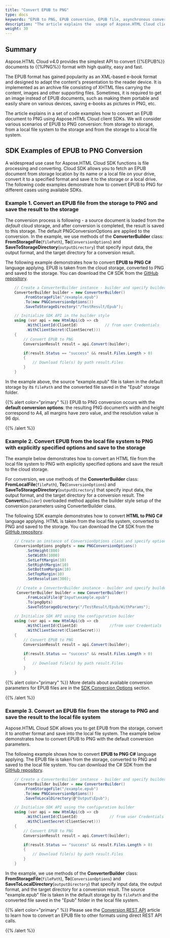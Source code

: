 ```yaml
---
title: "Convert EPUB to PNG"
type: docs
keywords: "EPUB to PNG, EPUB conversion, EPUB file, asynchronous conversion, conversion SDK, convert EPUB to PNG, SDK, SDK examples, Python, Ruby, PHP, Java, .Net, C#, Android, Swift, Node.js"
description: "The article explains the  usage of Aspose.HTML Cloud client SDKs to convert EPUB to PNG by a set of examples. SDKs are available in PHP, Python, Ruby, Android, Swift, C#, Java, C++, Node.js and more."
weight: 30
---
```




## **Summary**

Aspose.HTML Cloud v4.0 provides the simplest API to convert  {{%EPUB%}} documents to {{%PNG%}} format with high quality, easy and fast. 

The EPUB format has gained popularity as an XML-based e-book format and designed to adapt the content's presentation to the reader device. It is implemented as an archive file consisting of XHTML files carrying the content, images and other supporting files. Sometimes, it is required to get an image instead of EPUB documents, such as making them portable and easily share on various devices, saving e-books as pictures in PNG, etc.

The article explains in a set of code examples how to convert an EPUB document to PNG using Aspose.HTML Cloud client SDKs. We will consider various scenarios of EPUB to PNG conversion: from storage to storage, from a local file system to the storage and from the storage to a local file system.

## **SDK Examples of EPUB to PNG Conversion**

A widespread use case for Aspose.HTML Cloud SDK functions is file processing and converting.  Cloud SDK allows you to fetch an EPUB document from storage location by its name or a local file on your drive, convert it to a specified format and save it to the storage or a local drive. The following code examples demonstrate how to convert EPUB to PNG for different cases using available SDKs.

### **Example 1.**  Convert an EPUB file from the storage to PNG and save the result to the storage

The conversion process is following - a source document is loaded from the *default* cloud storage, and after conversion is completed, the result is saved to this storage. The default PNGConversionOptions are applied to the conversion. In the example, we use methods of the **ConverterBuilder** class: **FromStorageFile**(`filePath`), **To**(`ConversionOptions`) and **SaveToStorageDirectory**(`outputDirectory`) that specify input data, the output format, and the target directory for a conversion result.

The following example demonstrates how to convert **EPUB to PNG C#** language applying. EPUB is taken from the cloud storage, converted to PNG and saved to the storage. You can download the C# SDK from the [GitHub repository](https://github.com/aspose-html-cloud/aspose-html-cloud-dotnet).

```c#
    // Create a ConverterBuilder instance - builder and specify builder methods	
    ConverterBuilder builder = new ConverterBuilder()
        .FromStorageFile("/example.epub")
        .To(new PNGConversionOptions())
        .SaveToStorageDirectory("/TestResult/Epub");

    // Initialize SDK API in the builder style
	using (var api = new HtmlApi(cb => cb
         .WithClientId(ClientId)            // from user Сredentials
         .WithClientSecret(ClientSecret)))
    {
        // Convert EPUB to PNG
	    ConversionResult result = api.Convert(builder);

        if(result.Status == "success" && result.Files.Length > 0)
        {
            // Download file(s) by path result.Files 
        }        
    }
```

In the example above, the source "example.epub" file is taken in the default storage by its `filePath` and the converted file saved in the "Epub" storage folder.

{{% alert color="primary" %}} 
EPUB to PNG conversion occurs with the **default conversion options**: the resulting PNG document’s width and height correspond to A4, all margins have zero value, and the resolution value is 96 dpi.

{{% /alert %}} 



### **Example 2.** Convert EPUB from the local file system to PNG with explicitly specified options and save to the storage

The example below demonstrates how to convert an HTML file from the local file system to PNG with explicitly specified options and save the result to the cloud storage.

 For conversion, we use methods of the **ConverterBuilder** class: **FromLocalFile**(`filePath`), **To**(`ConversionOptions`) and **SaveToStorageDirectory**(`outputDirectory`) that specify input data, the output format, and the target directory for a conversion result. The **Convert**(`builder`) overloaded method applies the builder style setup of the conversion parameters using ConverterBuilder class.

The following SDK example demonstrates how to convert **HTML to PNG C#** language applying. HTML is taken from the local file system, converted to PNG and saved to the storage. You can download the C# SDK from the [GitHub repository](https://github.com/aspose-html-cloud/aspose-html-cloud-dotnet).

```c#
    // Create an instance of ConversionOptions class and specify options for EPUB to PNG conversion	
	ConversionOptions pngOpts = new PNGConversionOptions()
         .SetHeight(800)
         .SetWidth(1000)
         .SetLeftMargin(10)
         .SetRightMargin(10)
         .SetBottomMargin(10)
         .SetTopMargin(10)
         .SetResolution(300);

     // Create a ConverterBuilder instance - builder and specify builder methods
     ConverterBuilder builder = new ConverterBuilder()
         .FromLocalFile(@"Input\example.epub")
         .To(pngOpts)
         .SaveToStorageDirectory("/TestResult/Epub/WithParams");
    	 
    // Initialize SDK API using the configuration builder
    using (var api = new HtmlApi(cb => cb
         .WithClientId(ClientId)              //from user Сredentials
         .WithClientSecret(ClientSecret)))
    {
        // Convert EPUB to PNG
        ConversionResult result = api.Convert(builder);
    
        if(result.Status == "success" && result.Files.Length > 0)
        {
            // Download file(s) by path result.Files 
        }    
    }
```

{{% alert color="primary" %}} 
More details about available conversion parameters for EPUB files are in the [SDK Conversion Options](/html/conversion-api/sdk-conversion-options/) section.

{{% /alert %}} 

### **Example 3.** Convert an EPUB file from the storage to PNG and save the result to the local file system

Aspose.HTML Cloud SDK allows you to get EPUB from the storage, convert it to another format and save into the local file system. The example below demonstrates how to convert EPUB to PNG with the default conversion parameters.

The following example shows how to convert **EPUB to PNG C#** language applying. The EPUB file is taken from the storage, converted to PNG and saved to the local file system. You can download the C# SDK from the [GitHub repository](https://github.com/aspose-html-cloud/aspose-html-cloud-dotnet).

```c#
    // Create a ConverterBuilder instance - builder and specify builder methods
	ConverterBuilder builder = new ConverterBuilder()
        .FromStorageFile("/example.epub")
        .To(new PNGConversionOptions())
        .SaveToLocalDirectory(@"Output\Epub");

    // Initialize SDK API using the configuration builder
	using (var api = new HtmlApi(cb => cb
         .WithClientId(ClientId)              // from user Сredentials          
         .WithClientSecret(ClientSecret)))
    {
        // Convert EPUB to PNG
	    ConversionResult result = api.Convert(builder);

        if(result.Status == "success" && result.Files.Length > 0)
        {
            // Download file(s) by path result.Files 
        }        
    }
```

In the example, we use methods of the **ConverterBuilder** class: **FromStorageFile**(`filePath`), **To**(`ConversionOptions`) and **SaveToLocalDirectory**(`outputDirectory`) that specify input data, the output format, and the target directory for a conversion result. The source "example.epub" file is taken in the default storage by its `filePath` and the converted file saved in the "Epub"  folder in the local file system.

{{% alert color="primary" %}} 
Please see the [Conversion REST API](/html/conversion-api/conversion-rest-api/) article to learn how to convert an EPUB file to other formats using direct REST API calls.

{{% /alert %}} 